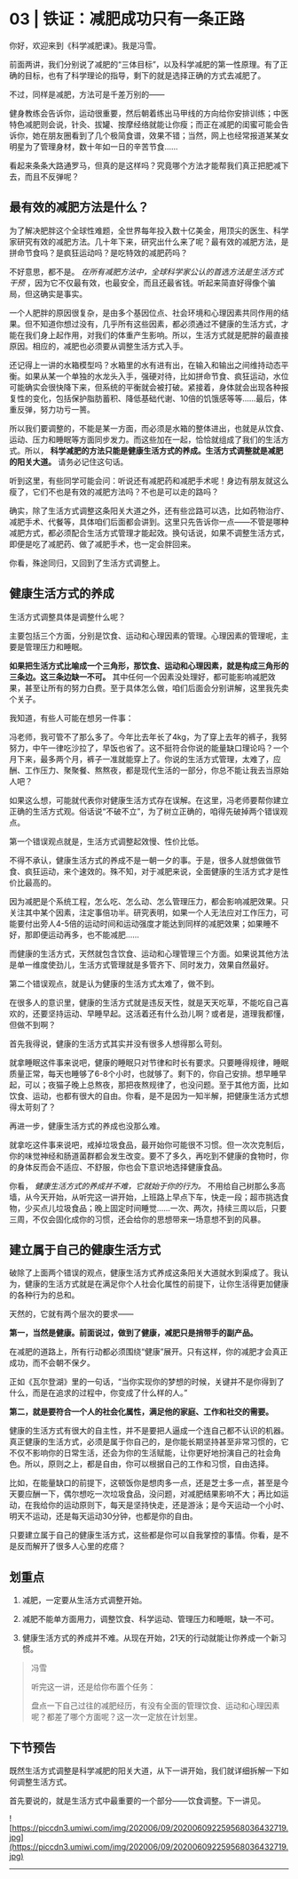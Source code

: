# 03 | 铁证：减肥成功只有一条正路

你好，欢迎来到《科学减肥课》。我是冯雪。

前面两讲，我们分别说了减肥的“三体目标”，以及科学减肥的第一性原理。有了正确的目标，也有了科学理论的指导，剩下的就是选择正确的方式去减肥了。

不过，同样是减肥，方法可是千差万别的——

健身教练会告诉你，运动很重要，然后朝着练出马甲线的方向给你安排训练；中医特色减肥则会说，针灸、拔罐、按摩经络就能让你瘦；而正在减肥的闺蜜可能会告诉你，她在朋友圈看到了几个极简食谱，效果不错；当然，网上也经常报道某某女明星为了管理身材，数十年如一日的辛苦节食……

看起来条条大路通罗马，但真的是这样吗？究竟哪个方法才能帮我们真正把肥减下去，而且不反弹呢？

## 最有效的减肥方法是什么？

为了解决肥胖这个全球性难题，全世界每年投入数十亿美金，用顶尖的医生、科学家研究有效的减肥方法。几十年下来，研究出什么来了呢？最有效的减肥方法，是拼命节食吗？是疯狂运动吗？是吃特效的减肥药吗？

不好意思，都不是。 *在所有减肥方法中，全球科学家公认的首选方法是生活方式干预* ，因为它不仅最有效，也最安全，而且还最省钱。听起来简直好得像个骗局，但这确实是事实。

一个人肥胖的原因很复杂，是由多个基因位点、社会环境和心理因素共同作用的结果。但不知道你想过没有，几乎所有这些因素，都必须通过不健康的生活方式，才能在我们身上起作用，对我们的体重产生影响。所以，生活方式就是肥胖的最直接原因。相应的，减肥也必须要从调整生活方式入手。

还记得上一讲的水箱模型吗？水箱里的水有进有出，在输入和输出之间维持动态平衡。如果从某一个单独的水龙头入手，强硬对待，比如拼命节食、疯狂运动，水位可能确实会很快降下来，但系统的平衡就会被打破。紧接着，身体就会出现各种报复性的变化，包括保护脂肪蓄积、降低基础代谢、10倍的饥饿感等等……最后，体重反弹，努力功亏一篑。

所以我们要调整的，不能是某一方面，而必须是水箱的整体进出，也就是从饮食、运动、压力和睡眠等方面同步发力。而这些加在一起，恰恰就组成了我们的生活方式。所以， **科学减肥的方法只能是健康生活方式的养成。生活方式调整就是减肥的阳关大道。** 请务必记住这句话。

听到这里，有些同学可能会问：听说还有减肥药和减肥手术呢！身边有朋友就这么瘦了，它们不也是有效的减肥方法吗？不也是可以走的路吗？

确实，除了生活方式调整这条阳关大道之外，还有些岔路可以选，比如药物治疗、减肥手术、代餐等，具体咱们后面都会讲到。这里只先告诉你一点——不管是哪种减肥方式，都必须配合生活方式管理才能起效。换句话说，如果不调整生活方式，即便是吃了减肥药、做了减肥手术，也一定会胖回来。

你看，殊途同归，又回到了生活方式调整上。

## 健康生活方式的养成

生活方式调整具体是调整什么呢？

主要包括三个方面，分别是饮食、运动和心理因素的管理。心理因素的管理呢，主要是管理压力和睡眠。

 **如果把生活方式比喻成一个三角形，那饮食、运动和心理因素，就是构成三角形的三条边。这三条边缺一不可。** 其中任何一个因素没处理好，都可能影响减肥效果，甚至让所有的努力白费。至于具体怎么做，咱们后面会分别讲解，这里我先卖个关子。

我知道，有些人可能在想另一件事：

冯老师，我可管不了那么多了。今年比去年长了4kg，为了穿上去年的裤子，我努努力，中午一律吃沙拉了，早饭也省了。这不挺符合你说的能量缺口理论吗？一个月下来，最多两个月，裤子一准就能穿上了。你说的生活方式管理，太难了，应酬、工作压力、聚聚餐、熬熬夜，都是现代生活的一部分，你总不能让我去当原始人吧？

如果这么想，可能就代表你对健康生活方式存在误解。在这里，冯老师要帮你建立正确的生活方式观。俗话说“不破不立”，为了树立正确的，咱得先破掉两个错误观点。

第一个错误观点就是，生活方式调整起效慢、性价比低。

不得不承认，健康生活方式的养成不是一朝一夕的事。于是，很多人就想做做节食、疯狂运动，来个速效的。殊不知，对于减肥来说，全面健康的生活方式才是性价比最高的。

因为减肥是个系统工程，怎么吃、怎么动、怎么管理压力，都会影响减肥效果。只关注其中某个因素，注定事倍功半。研究表明，如果一个人无法应对工作压力，可能要付出旁人4-5倍的运动时间和运动强度才能达到同样的减肥效果；如果睡不好，那即便运动再多，也不能减肥……

而健康的生活方式，天然就包含饮食、运动和心理管理三个方面。如果说其他方法是单一维度使劲儿，生活方式管理就是多管齐下、同时发力，效果自然最好。

第二个错误观点，就是认为健康的生活方式太难了，做不到。

在很多人的意识里，健康的生活方式就是违反天性，就是天天吃草，不能吃自己喜欢的，还要坚持运动、早睡早起。这活着还有什么劲儿啊？或者是，道理我都懂，但做不到啊？

首先我得说，健康的生活方式其实并没有很多人想得那么苛刻。

就拿睡眠这件事来说吧，健康的睡眠只对节律和时长有要求。只要睡得规律，睡眠质量正常，每天也睡够了6-8个小时，也就够了。剩下的，你自己安排。想早睡早起，可以；夜猫子晚上总熬夜，那把夜熬规律了，也没问题。至于其他方面，比如饮食、运动，也都有很大的自由。你看，是不是因为一知半解，把健康生活方式想得太苛刻了？

再进一步，健康生活方式的养成也没那么难。

就拿吃这件事来说吧，戒掉垃圾食品，最开始你可能很不习惯。但一次次克制后，你的味觉神经和肠道菌群都会发生改变。要不了多久，再吃到不健康的食物时，你的身体反而会不适应、不舒服，你也会下意识地选择健康食品。

你看， *健康生活方式的养成并不难，它就始于你的行为。* 不用给自己树那么多高墙，从今天开始，从听完这一讲开始，上班路上早点下车，快走一段；超市挑选食物，少买点儿垃圾食品；晚上固定时间睡觉……一次、两次，持续三周以后，只要三周，不仅会固化成你的习惯，还会给你的思想带来一场意想不到的风暴。

## 建立属于自己的健康生活方式

破除了上面两个错误的观点，健康生活方式养成这条阳关大道就水到渠成了。我认为，健康的生活方式就是在满足你个人社会化属性的前提下，让你生活得更加健康的各种行为的总和。

天然的，它就有两个层次的要求——

 **第一，当然是健康。前面说过，做到了健康，减肥只是捎带手的副产品。**

在减肥的道路上，所有行动都必须围绕“健康”展开。只有这样，你的减肥才会真正成功，而不会朝不保夕。

正如《瓦尔登湖》里的一句话，“当你实现你的梦想的时候，关键并不是你得到了什么，而是在追求的过程中，你变成了什么样的人。”

 **第二，就是要符合一个人的社会化属性，满足他的家庭、工作和社交的需要。**

健康的生活方式有很大的自主性，并不是要把人逼成一个连自己都不认识的机器。真正健康的生活方式，必须是属于你自己的，是你能长期坚持甚至非常习惯的，它不仅不影响你的日常生活，还会为你的生活赋能，让你更好地扮演自己的社会角色。所以，原则之上，都是自由，你可以根据自己的工作和习惯，自由选择。

比如，在能量缺口的前提下，这顿饭你是想肉多一点，还是芝士多一点，甚至是今天要应酬一下，偶尔想吃一次垃圾食品，没问题，对减肥结果影响不大；再比如运动，在我给你的运动原则下，每天是坚持快走，还是游泳；是今天运动一个小时、明天不运动，还是每天运动30分钟，也都是你的自由。

只要建立属于自己的健康生活方式，这些都是你可以自我掌控的事情。你看，是不是反而解开了很多人心里的疙瘩？

## 划重点

1. 减肥，一定要从生活方式调整开始。

2. 减肥不能单方面用力，调整饮食、科学运动、管理压力和睡眠，缺一不可。

3. 健康生活方式的养成并不难。从现在开始，21天的行动就能让你养成一个新习惯。


> 冯雪
> 
> 听完这一讲，还是给你布置个任务：
> 
> 盘点一下自己过往的减肥经历，有没有全面的管理饮食、运动和心理因素呢？都差了哪个方面呢？这一次一定放在计划里。

## 下节预告

既然生活方式调整是科学减肥的阳关大道，从下一讲开始，我们就详细拆解一下如何调整生活方式。

首先要说的，就是生活方式中最重要的一个部分——饮食调整。下一讲见。

![https://piccdn3.umiwi.com/img/202006/09/202006092259568036432719.jpg](https://piccdn3.umiwi.com/img/202006/09/202006092259568036432719.jpg)

---
